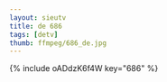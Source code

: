 ```yaml
--- 
layout: sieutv
title: de 686
tags: [detv]
thumb: ffmpeg/686_de.jpg
---
```

{% include oADdzK6f4W key="686" %} 
